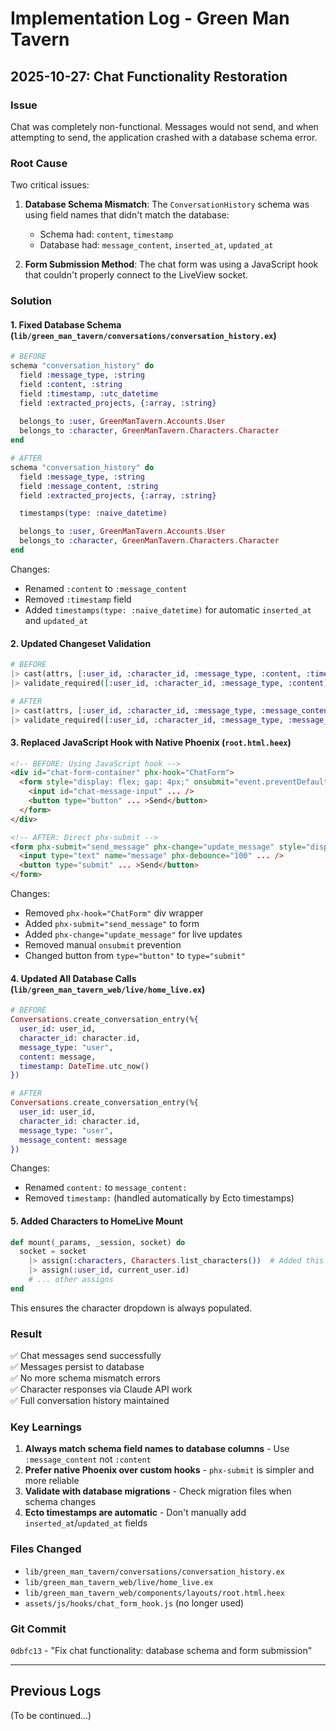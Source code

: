 # Implementation Log - Green Man Tavern

## 2025-10-27: Chat Functionality Restoration

### Issue
Chat was completely non-functional. Messages would not send, and when attempting to send, the application crashed with a database schema error.

### Root Cause
Two critical issues:

1. **Database Schema Mismatch**: The `ConversationHistory` schema was using field names that didn't match the database:
   - Schema had: `content`, `timestamp`
   - Database had: `message_content`, `inserted_at`, `updated_at`

2. **Form Submission Method**: The chat form was using a JavaScript hook that couldn't properly connect to the LiveView socket.

### Solution

#### 1. Fixed Database Schema (`lib/green_man_tavern/conversations/conversation_history.ex`)
```elixir
# BEFORE
schema "conversation_history" do
  field :message_type, :string
  field :content, :string
  field :timestamp, :utc_datetime
  field :extracted_projects, {:array, :string}
  
  belongs_to :user, GreenManTavern.Accounts.User
  belongs_to :character, GreenManTavern.Characters.Character
end

# AFTER
schema "conversation_history" do
  field :message_type, :string
  field :message_content, :string
  field :extracted_projects, {:array, :string}

  timestamps(type: :naive_datetime)

  belongs_to :user, GreenManTavern.Accounts.User
  belongs_to :character, GreenManTavern.Characters.Character
end
```

Changes:
- Renamed `:content` to `:message_content`
- Removed `:timestamp` field
- Added `timestamps(type: :naive_datetime)` for automatic `inserted_at` and `updated_at`

#### 2. Updated Changeset Validation
```elixir
# BEFORE
|> cast(attrs, [:user_id, :character_id, :message_type, :content, :timestamp, :extracted_projects])
|> validate_required([:user_id, :character_id, :message_type, :content])

# AFTER
|> cast(attrs, [:user_id, :character_id, :message_type, :message_content, :extracted_projects])
|> validate_required([:user_id, :character_id, :message_type, :message_content])
```

#### 3. Replaced JavaScript Hook with Native Phoenix (`root.html.heex`)
```html
<!-- BEFORE: Using JavaScript hook -->
<div id="chat-form-container" phx-hook="ChatForm">
  <form style="display: flex; gap: 4px;" onsubmit="event.preventDefault(); return false;">
    <input id="chat-message-input" ... />
    <button type="button" ... >Send</button>
  </form>
</div>

<!-- AFTER: Direct phx-submit -->
<form phx-submit="send_message" phx-change="update_message" style="display: flex; gap: 4px;">
  <input type="text" name="message" phx-debounce="100" ... />
  <button type="submit" ... >Send</button>
</form>
```

Changes:
- Removed `phx-hook="ChatForm"` div wrapper
- Added `phx-submit="send_message"` to form
- Added `phx-change="update_message"` for live updates
- Removed manual `onsubmit` prevention
- Changed button from `type="button"` to `type="submit"`

#### 4. Updated All Database Calls (`lib/green_man_tavern_web/live/home_live.ex`)
```elixir
# BEFORE
Conversations.create_conversation_entry(%{
  user_id: user_id,
  character_id: character.id,
  message_type: "user",
  content: message,
  timestamp: DateTime.utc_now()
})

# AFTER
Conversations.create_conversation_entry(%{
  user_id: user_id,
  character_id: character.id,
  message_type: "user",
  message_content: message
})
```

Changes:
- Renamed `content:` to `message_content:`
- Removed `timestamp:` (handled automatically by Ecto timestamps)

#### 5. Added Characters to HomeLive Mount
```elixir
def mount(_params, _session, socket) do
  socket = socket
    |> assign(:characters, Characters.list_characters())  # Added this line
    |> assign(:user_id, current_user.id)
    # ... other assigns
end
```

This ensures the character dropdown is always populated.

### Result
✅ Chat messages send successfully  
✅ Messages persist to database  
✅ No more schema mismatch errors  
✅ Character responses via Claude API work  
✅ Full conversation history maintained  

### Key Learnings
1. **Always match schema field names to database columns** - Use `:message_content` not `:content`
2. **Prefer native Phoenix over custom hooks** - `phx-submit` is simpler and more reliable
3. **Validate with database migrations** - Check migration files when schema changes
4. **Ecto timestamps are automatic** - Don't manually add `inserted_at`/`updated_at` fields

### Files Changed
- `lib/green_man_tavern/conversations/conversation_history.ex`
- `lib/green_man_tavern_web/live/home_live.ex`
- `lib/green_man_tavern_web/components/layouts/root.html.heex`
- `assets/js/hooks/chat_form_hook.js` (no longer used)

### Git Commit
`0dbfc13` - "Fix chat functionality: database schema and form submission"

---

## Previous Logs
(To be continued...)

